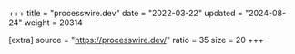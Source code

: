 +++
title = "processwire.dev"
date = "2022-03-22"
updated = "2024-08-24"
weight = 20314

[extra]
source = "https://processwire.dev/"
ratio = 35
size = 20
+++
